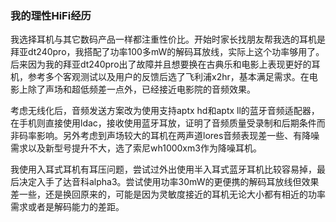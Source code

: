 ### 我的理性HiFi经历

我选择耳机与其它数码产品一样都注重性价比。开始时家长找朋友帮我选的耳机是拜亚dt240pro，我搭配了功率100多mW的解码耳放线，实际上这个功率够用了。后来因为我的拜亚dt240pro出了故障并且想要换在古典乐和电影上表现更好的耳机，参考多个客观测试以及用户的反馈后选了飞利浦x2hr，基本满足需求。在电影上除了声场和超低频差一点外，已经接近电影院的音频效果。

考虑无线化后，音频发送方案改为使用支持aptx hd和aptx ll的蓝牙音频适配器，在手机则直接使用ldac，接收使用蓝牙耳放，证明了音频质量受录制和后期条件而非码率影响。另外考虑到声场较大的耳机在两声道lores音频表现差一些、有降噪需求以及新型号提升不大，选了索尼wh1000xm3作为降噪耳机。

我使用入耳式耳机有耳压问题，尝试过外出使用半入耳式蓝牙耳机比较容易掉，最后决定入手了达音科alpha3。尝试使用功率30mW的更便携的解码耳放线但效果差一些，还是换回原来的，可能是因为灵敏度接近的耳机无论大小都有相近的功率需求或者是解码能力的差距。